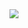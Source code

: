 <img src="https://capsule-render.vercel.app/api?type=wave&height=250&color=auto&text=Hi!%20I'm%20Erin&section=header&reversal=false" />


